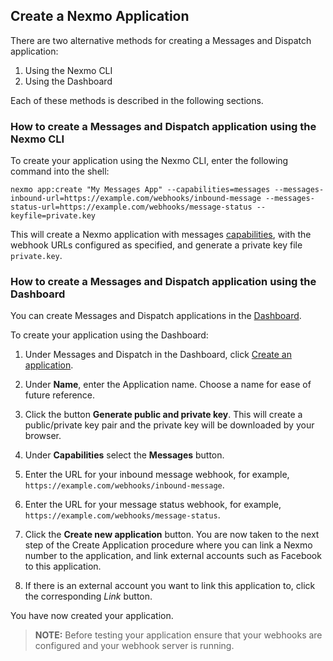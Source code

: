 ## Create a Nexmo Application

There are two alternative methods for creating a Messages and Dispatch application:

1. Using the Nexmo CLI
2. Using the Dashboard

Each of these methods is described in the following sections.

### How to create a Messages and Dispatch application using the Nexmo CLI

To create your application using the Nexmo CLI, enter the following command into the shell:

``` shell
nexmo app:create "My Messages App" --capabilities=messages --messages-inbound-url=https://example.com/webhooks/inbound-message --messages-status-url=https://example.com/webhooks/message-status --keyfile=private.key
```

This will create a Nexmo application with messages [capabilities](/application/overview#capabilities), with the webhook URLs configured as specified, and generate a private key file `private.key`.

### How to create a Messages and Dispatch application using the Dashboard

You can create Messages and Dispatch applications in the [Dashboard](https://dashboard.nexmo.com/applications/new).

To create your application using the Dashboard:

1. Under Messages and Dispatch in the Dashboard, click [Create an application](https://dashboard.nexmo.com/applications/new).

2. Under **Name**, enter the Application name. Choose a name for ease of future reference.

3. Click the button **Generate public and private key**. This will create a public/private key pair and the private key will be downloaded by your browser.

4. Under **Capabilities** select the **Messages** button.

5. Enter the URL for your inbound message webhook, for example, `https://example.com/webhooks/inbound-message`.

6. Enter the URL for your message status webhook, for example, `https://example.com/webhooks/message-status`.

7. Click the **Create new application** button. You are now taken to the next step of the Create Application procedure where you can link a Nexmo number to the application, and link external accounts such as Facebook to this application.

8. If there is an external account you want to link this application to, click the corresponding *Link* button.

You have now created your application.

> **NOTE:** Before testing your application ensure that your webhooks are configured and your webhook server is running.
